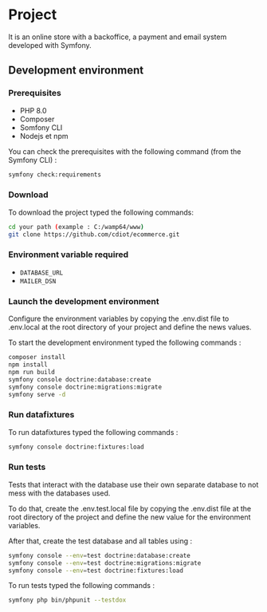 # Project

It is an online store with a backoffice, a payment and email system developed with Symfony.

## Development environment

### Prerequisites

*   PHP 8.0
*   Composer
*   Somfony CLI
*   Nodejs et npm

You can check the prerequisites with the following command (from the Symfony CLI) :

```bash
symfony check:requirements
```

### Download

To download the project typed the following commands:

```bash
cd your path (example : C:/wamp64/www)
git clone https://github.com/cdiot/ecommerce.git
```

### Environment variable required

*   `DATABASE_URL`
*   `MAILER_DSN`

### Launch the development environment

Configure the environment variables by copying the .env.dist file to .env.local at the root directory of your project and define the news values.

To start the development environment typed the following commands :

```bash
composer install
npm install
npm run build
symfony console doctrine:database:create
symfony console doctrine:migrations:migrate
symfony serve -d
```

### Run datafixtures

To run datafixtures typed the following commands :

```bash
symfony console doctrine:fixtures:load
```

### Run tests

Tests that interact with the database use their own separate database to not mess with the databases used.

To do that, create the .env.test.local file by copying the .env.dist file at the root directory of the project and define the new value for the environment variables.

After that, create the test database and all tables using :

```bash
symfony console --env=test doctrine:database:create
symfony console --env=test doctrine:migrations:migrate
symfony console --env=test doctrine:fixtures:load
```

To run tests typed the following commands :

```bash
symfony php bin/phpunit --testdox
```
